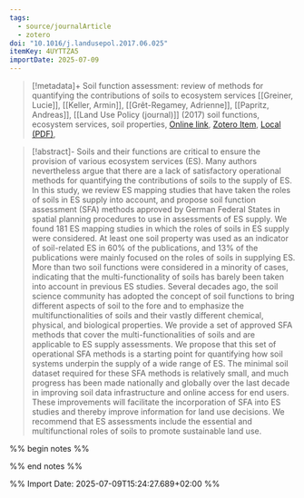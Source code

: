 ```yaml
---
tags:
  - source/journalArticle
  - zotero
doi: "10.1016/j.landusepol.2017.06.025"
itemKey: 4UYTTZA5
importDate: 2025-07-09
---
```

>[!metadata]+
> Soil function assessment: review of methods for quantifying the contributions of soils to ecosystem services
> [[Greiner, Lucie]], [[Keller, Armin]], [[Grêt-Regamey, Adrienne]], [[Papritz, Andreas]], 
> [[Land Use Policy (journal)]] (2017)
> soil functions, ecosystem services, soil properties, 
> [Online link](https://linkinghub.elsevier.com/retrieve/pii/S0264837717305719), [Zotero Item](zotero://select/library/items/4UYTTZA5), [Local (PDF)](file://C:/Users/aburg/Documents/references/zotero/storage/6HINLIW4/Greiner2017_Soilfunctiona.pdf), 

>[!abstract]-
>Soils and their functions are critical to ensure the provision of various ecosystem services (ES). Many authors nevertheless argue that there are a lack of satisfactory operational methods for quantifying the contributions of soils to the supply of ES. In this study, we review ES mapping studies that have taken the roles of soils in ES supply into account, and propose soil function assessment (SFA) methods approved by German Federal States in spatial planning procedures to use in assessments of ES supply. We found 181 ES mapping studies in which the roles of soils in ES supply were considered. At least one soil property was used as an indicator of soil-related ES in 60% of the publications, and 13% of the publications were mainly focused on the roles of soils in supplying ES. More than two soil functions were considered in a minority of cases, indicating that the multi-functionality of soils has barely been taken into account in previous ES studies. Several decades ago, the soil science community has adopted the concept of soil functions to bring different aspects of soil to the fore and to emphasize the multifunctionalities of soils and their vastly different chemical, physical, and biological properties. We provide a set of approved SFA methods that cover the multi-functionalities of soils and are applicable to ES supply assessments. We propose that this set of operational SFA methods is a starting point for quantifying how soil systems underpin the supply of a wide range of ES. The minimal soil dataset required for these SFA methods is relatively small, and much progress has been made nationally and globally over the last decade in improving soil data infrastructure and online access for end users. These improvements will facilitate the incorporation of SFA into ES studies and thereby improve information for land use decisions. We recommend that ES assessments include the essential and multifunctional roles of soils to promote sustainable land use.

%% begin notes %%

%% end notes %%

%% Import Date: 2025-07-09T15:24:27.689+02:00 %%
